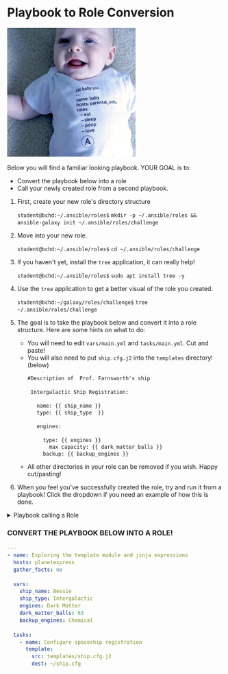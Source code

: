 # Playbook to Role Conversion


<img src="https://github.com/csfeeser/ansible_essentials/blob/main/data/ansiblebaby.jpg?raw=true" width="300"/>


Below you will find a familiar looking playbook. YOUR GOAL is to:
- Convert the playbook below into a role
- Call your newly created role from a second playbook.

1. First, create your new role's directory structure

    `student@bchd:~/.ansible/roles$` `mkdir -p ~/.ansible/roles && ansible-galaxy init ~/.ansible/roles/challenge`
    
0. Move into your new role.

    `student@bchd:~/.ansible/roles$` `cd ~/.ansible/roles/challenge`

0. If you haven't yet, install the `tree` application, it can really help!

    `student@bchd:~/.ansible/roles$` `sudo apt install tree -y`
    
0. Use the `tree` application to get a better visual of the role you created.

    `student@bchd:~/galaxy/roles/challenge$` `tree ~/.ansible/roles/challenge`

0. The goal is to take the playbook below and convert it into a role structure. Here are some hints on what to do:
   - You will need to edit `vars/main.yml` and `tasks/main.yml`. Cut and paste!
   - You will also need to put `ship.cfg.j2` into the `templates` directory! (below)
       ```
       #Description of  Prof. Farnsworth's ship

        Intergalactic Ship Registration:

          name: {{ ship_name }}
          type: {{ ship_type  }}

          engines:

            type: {{ engines }}
              max capacity: {{ dark_matter_balls }}
            backup: {{ backup_engines }}
       ```
    - All other directories in your role can be removed if you wish. Happy cut/pasting!

0. When you feel you've successfully created the role, try and run it from a playbook! Click the dropdown if you need an example of how this is done.

<details>
<summary>Playbook calling a Role</summary>
<br>

```yaml
---
- name: executing a role
  hosts: zoidberg
  gather_facts: yes
  become: true

  roles:
    - challenge
```

</details>

### CONVERT THE PLAYBOOK BELOW INTO A ROLE!

```yaml
---
- name: Exploring the template module and jinja expressions
  hosts: planetexpress
  gather_facts: no

  vars:
    ship_name: Bessie
    ship_type: Intergalactic
    engines: Dark Matter
    dark_matter_balls: 63
    backup_engines: Chemical

  tasks:
    - name: Configure spaceship registration
      template:  
        src: templates/ship.cfg.j2
        dest: ~/ship.cfg   
```

